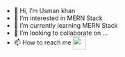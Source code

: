 - 👋 Hi, I’m Usman khan
- 👀 I’m interested in MERN Stack 
- 🌱 I’m currently learning MERN Stack
- 💞️ I’m looking to collaborate on ...
- 📫 How to reach me <a href="linkedin.com/in/usman-khan-3b89011bb" target="blank"><img align="center" src="https://res.cloudinary.com/dp0nxa8se/image/upload/v1669257120/linkedin_sh9i0o.png" height="30" /></a>

<!---
usmankhan76/usmankhan76 is a ✨ special ✨ repository because its `README.md` (this file) appears on your GitHub profile.
You can click the Preview link to take a look at your changes.
--->
